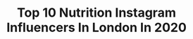 ---
title: Top 10 Nutrition Instagram Influencers In London In 2020
description: >-
  Find top nutrition Instagram influencers in London in 2020. Most popular hashtags: #balance #nutrition #stayhome #healthyfood.
platform: Instagram
profiles:
  - username: "dr_nazikabed"
    fullname: >-
      Dr. Nazik Abed  د.نازك عبد
    location: "United Kingdom"
    followers: 104169
    engagement: 358
    commentsToLikes: 0.040451
    id: ck0w75oj8bvv30i19d34qxzcc
    verified: false
    hashtags: "#hair, #coffee, #covid, #thankyou"
  - username: "plantbasedjudy"
    fullname: >-
      PBJ 🌱 vegan nutritionist (BSc)
    location: "United Kingdom"
    followers: 108195
    engagement: 129
    commentsToLikes: 0.046037
    id: ck5zsb6dzy60x0i14mm23y9p0
    verified: false
    hashtags: "#thelindanotdog, #veganpho, #summerrolls, #vegansoflondon"
  - username: "martena_fit"
    fullname: >-
      MARTENA DAVID
    location: "United Kingdom"
    followers: 5706
    engagement: 595
    commentsToLikes: 0.398924
    id: ck9hbnpi9hnj30j78qyfeuv6p
    verified: false
    hashtags: "#veganskincare, #legsworkout, #slenderblend, #everydaymotivation"
  - username: "maira_ignazzi"
    fullname: >-
      M a ï r a   I g n a z z i 🍂🍒🐒
    location: "United Kingdom"
    followers: 7549
    engagement: 579
    commentsToLikes: 0.245421
    id: ck0w2do5ontxr0i196rsjnd99
    verified: false
    hashtags: "#quarantinepillowchallenge, #quarantinelife, #ad, #ma"
  - username: "vithyahairandmakeup"
    fullname: >-
      Vithya Visvendra
    location: "United Kingdom"
    followers: 258500
    engagement: 476
    commentsToLikes: 0.016070
    id: ck0w71769b8xd0i19pvaecb29
    verified: false
    hashtags: "#mentalhealthawarenessweek, #mentalhealthawareness"
  - username: "foodiefittwinmummy"
    fullname: >-
      Sally
    location: "United Kingdom"
    followers: 39422
    engagement: 795
    commentsToLikes: 0.079136
    id: ck136d3a95w8s0i19kc6lg5aa
    verified: false
    hashtags: "#bananabread, #veganfood, #eatrealfoods, #coconutbowls"
  - username: "britmanclass"
    fullname: >-
      Dan R
    location: "United Kingdom"
    followers: 3303
    engagement: 1133
    commentsToLikes: 0.182368
    id: ck55ogx168bvv0i114wvo10i8
    verified: false
    hashtags: "#stretching, #buzz, #newsuitrules, #gifts"
  - username: "nin.fs"
    fullname: >-
      N ℹ️N0️⃣
    location: "United Kingdom"
    followers: 11281
    engagement: 427
    commentsToLikes: 0.051524
    id: ck5byi4d5p6u80i11861y0mxp
    verified: false
    hashtags: "#bodyandfituk, #skippingaintfun, #selfie, #nutrition"
  - username: "annika_n_o"
    fullname: >-
      Annika
    location: "United Kingdom"
    followers: 11891
    engagement: 499
    commentsToLikes: 0.031166
    id: ck15tg20lhwkq0i19rrdvswkx
    verified: false
    hashtags: "#sushitime, #people, #buenosdias, #midnight"
  - username: "vamosi.viktoria"
    fullname: >-
      Viktoria Vamosi - Official
    location: "United Kingdom"
    followers: 23362
    engagement: 298
    commentsToLikes: 0.023013
    id: ck0w1sk7jkx9t0i19hbqhd1c7
    verified: false
    hashtags: "#skincare, #plantbaseddiet, #peacefulwarrior, #bebold"
---